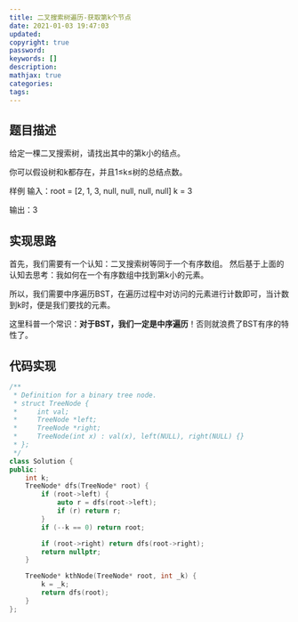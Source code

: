 ```yaml
---
title: 二叉搜索树遍历-获取第k个节点
date: 2021-01-03 19:47:03
updated:
copyright: true
password:
keywords: []
description: 
mathjax: true
categories:
tags: 
---
```


## 题目描述

给定一棵二叉搜索树，请找出其中的第k小的结点。

你可以假设树和k都存在，并且1≤k≤树的总结点数。

样例
输入：root = [2, 1, 3, null, null, null, null] k = 3

输出：3

## 实现思路

首先，我们需要有一个认知：二叉搜索树等同于一个有序数组。
然后基于上面的认知去思考：我如何在一个有序数组中找到第k小的元素。

所以，我们需要中序遍历BST，在遍历过程中对访问的元素进行计数即可，当计数到k时，便是我们要找的元素。

这里科普一个常识：**对于BST，我们一定是中序遍历**！否则就浪费了BST有序的特性了。

## 代码实现

``` cpp
/**
 * Definition for a binary tree node.
 * struct TreeNode {
 *     int val;
 *     TreeNode *left;
 *     TreeNode *right;
 *     TreeNode(int x) : val(x), left(NULL), right(NULL) {}
 * };
 */
class Solution {
public:
    int k;
    TreeNode* dfs(TreeNode* root) {
        if (root->left) {
            auto r = dfs(root->left);
            if (r) return r;
        }
        if (--k == 0) return root;

        if (root->right) return dfs(root->right);
        return nullptr;
    }

    TreeNode* kthNode(TreeNode* root, int _k) {
        k = _k;
        return dfs(root);    
    }
};
```
